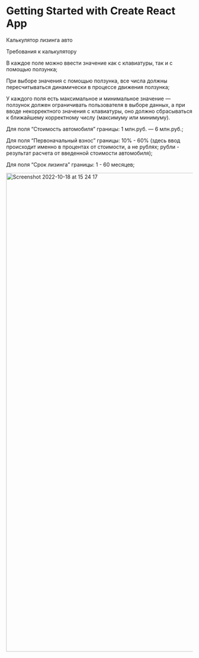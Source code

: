 # Getting Started with Create React App

Калькулятор лизинга авто

Требования к калькулятору

В каждое поле можно ввести значение как с клавиатуры, так и с помощью ползунка;

При выборе значения с помощью ползунка, все числа должны пересчитываться динамически в процессе движения ползунка;

У каждого поля есть максимальное и минимальное значение — ползунок должен ограничивать пользователя в выборе данных, а при вводе некорректного значения с клавиатуры, оно должно сбрасываться к ближайшему корректному числу (максимуму или минимуму).

Для поля “Стоимость автомобиля” границы: 1 млн.руб. — 6 млн.руб.;

Для поля “Первоначальный взнос” границы: 10% - 60% (здесь ввод происходит именно в процентах от стоимости, а не рублях; рубли - результат расчета от введенной стоимости автомобиля);

Для поля “Срок лизинга” границы: 1 - 60 месяцев;

<img width="1291" alt="Screenshot 2022-10-18 at 15 24 17" src="https://user-images.githubusercontent.com/100778364/196428578-259a6109-4634-4a29-b8d6-59313266091d.png">
